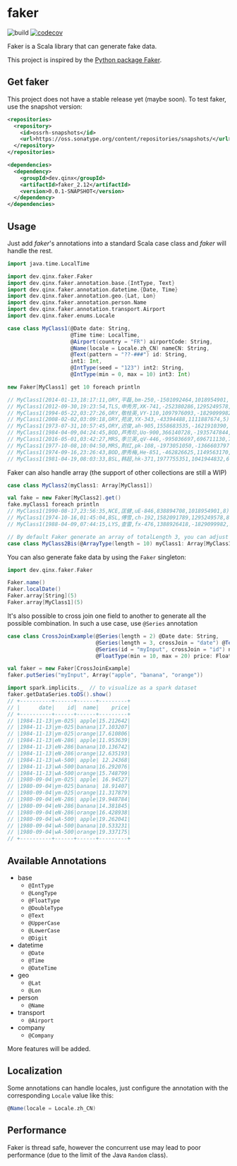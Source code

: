 # faker

![build](https://github.com/qxzzxq/faker/workflows/build/badge.svg) [![codecov](https://codecov.io/gh/qxzzxq/faker/branch/master/graph/badge.svg)](https://codecov.io/gh/qxzzxq/faker)

Faker is a Scala library that can generate fake data.

This project is inspired by the [Python package Faker](https://github.com/joke2k/faker).

## Get faker
This project does not have a stable release yet (maybe soon). To test faker, use the snapshot version:
```xml
<repositories>
  <repository>
    <id>ossrh-snapshots</id>
    <url>https://oss.sonatype.org/content/repositories/snapshots/</url>
  </repository>
</repositories>

<dependencies>
  <dependency>
    <groupId>dev.qinx</groupId>
    <artifactId>faker_2.12</artifactId>
    <version>0.0.1-SNAPSHOT</version>
  </dependency>
</dependencies>
```

## Usage

Just add *faker*'s annotations into a standard Scala case class and *faker* will handle the rest.
```scala
import java.time.LocalTime

import dev.qinx.faker.Faker
import dev.qinx.faker.annotation.base.{IntType, Text}
import dev.qinx.faker.annotation.datetime.{Date, Time}
import dev.qinx.faker.annotation.geo.{Lat, Lon}
import dev.qinx.faker.annotation.person.Name
import dev.qinx.faker.annotation.transport.Airport
import dev.qinx.faker.enums.Locale

case class MyClass1(@Date date: String,
                    @Time time: LocalTime,
                    @Airport(country = "FR") airportCode: String,
                    @Name(locale = Locale.zh_CN) nameCN: String,
                    @Text(pattern = "??-###") id: String,
                    int1: Int,
                    @IntType(seed = "123") int2: String,
                    @IntType(min = 0, max = 10) int3: Int)

new Faker[MyClass1] get 10 foreach println

// MyClass1(2014-01-13,18:17:11,ORY,平磊,bm-250,-1501092464,1018954901,1)
// MyClass1(2012-09-30,19:23:54,TLS,申秀芳,XK-741,-252380286,1295249578,9)
// MyClass1(1994-05-22,03:27:26,ORY,敬桂英,VY-110,1097976093,-1829099982,9)
// MyClass1(2008-02-02,03:09:18,ORY,苑波,YX-343,-43394488,1111887674,5)
// MyClass1(1973-07-31,10:57:45,ORY,迟俊,ah-905,1558683535,-1621910390,7)
// MyClass1(1984-04-09,04:24:45,BOD,芦秀珍,Uo-900,366140728,-1935747844,2)
// MyClass1(2016-05-01,03:42:27,MRS,季兰英,qV-446,-995036697,696711130,7)
// MyClass1(1977-10-08,10:04:50,MRS,荆红,pk-108,-1973051050,-1366603797,2)
// MyClass1(1974-09-16,23:26:43,BOD,廖秀梅,He-851,-462826625,1149563170,5)
// MyClass1(1981-04-19,08:03:33,BSL,韩超,hk-371,1977755351,1041944832,6)```
```

Faker can also handle array (the support of other collections are still a WIP)
```scala
case class MyClass2(myClass1: Array[MyClass1])

val fake = new Faker[MyClass2].get()
fake.myClass1 foreach println
// MyClass1(1990-08-17,23:56:35,NCE,匡健,uE-846,838894708,1018954901,8)
// MyClass1(1974-10-16,01:45:04,BSL,傅雪,ch-192,1582091789,1295249578,8)
// MyClass1(1988-04-09,07:44:15,LYS,查雷,fx-476,1388926418,-1829099982,2)

// By default Faker generate an array of totalLength 3, you can adjust it by adding @ArrayType annotation
case class MyClass2Bis(@ArrayType(length = 10) myClass1: Array[MyClass1])
```

You can also generate fake data by using the `Faker` singleton:
```scala
import dev.qinx.faker.Faker

Faker.name()
Faker.localDate()
Faker.array[String](5)
Faker.array[MyClass1](5)
``` 

It's also possible to cross join one field to another to generate all the possible combination. In such a use case, use `@Series` annotation
```scala
case class CrossJoinExample(@Series(length = 2) @Date date: String,
                            @Series(length = 3, crossJoin = "date") @Text(pattern = "??-###") id: String,
                            @Series(id = "myInput", crossJoin = "id") name: String,
                            @FloatType(min = 10, max = 20) price: Float)

val faker = new Faker[CrossJoinExample]
faker.putSeries("myInput", Array("apple", "banana", "orange"))

import spark.implicits._  // to visualize as a spark dataset
faker.getDataSeries.toDS().show()
// +----------+------+------+---------+
// |      date|    id|  name|    price|
// +----------+------+------+---------+
// |1984-11-13|ym-025| apple|15.212642|
// |1984-11-13|ym-025|banana|17.103207|
// |1984-11-13|ym-025|orange|17.610806|
// |1984-11-13|eN-286| apple|11.953639|
// |1984-11-13|eN-286|banana|10.136742|
// |1984-11-13|eN-286|orange|12.635193|
// |1984-11-13|wA-500| apple| 12.24368|
// |1984-11-13|wA-500|banana|16.292076|
// |1984-11-13|wA-500|orange|15.748799|
// |1980-09-04|ym-025| apple| 16.94527|
// |1980-09-04|ym-025|banana| 18.91407|
// |1980-09-04|ym-025|orange|11.317879|
// |1980-09-04|eN-286| apple|19.948784|
// |1980-09-04|eN-286|banana|14.381845|
// |1980-09-04|eN-286|orange|16.428938|
// |1980-09-04|wA-500| apple|19.262041|
// |1980-09-04|wA-500|banana|10.533231|
// |1980-09-04|wA-500|orange|19.337175|
// +----------+------+------+---------+
```

## Available Annotations
- base
  - `@IntType`
  - `@LongType`
  - `@FloatType`
  - `@DoubleType`
  - `@Text`
  - `@UpperCase`
  - `@LowerCase`
  - `@Digit`
- datetime
  - `@Date`
  - `@Time`
  - `@DateTime`
- geo
  - `@Lat`
  - `@Lon`
- person
  - `@Name`
- transport
  - `@Airport`
- company
  - `@Company`
  
More features will be added.

## Localization
Some annotations can handle locales, just configure the annotation with 
the corresponding `Locale` value like this:
```Scala
@Name(locale = Locale.zh_CN)
```

## Performance
Faker is thread safe, however the concurrent use may lead to poor performance (due to the limit of the Java `Random` class).
